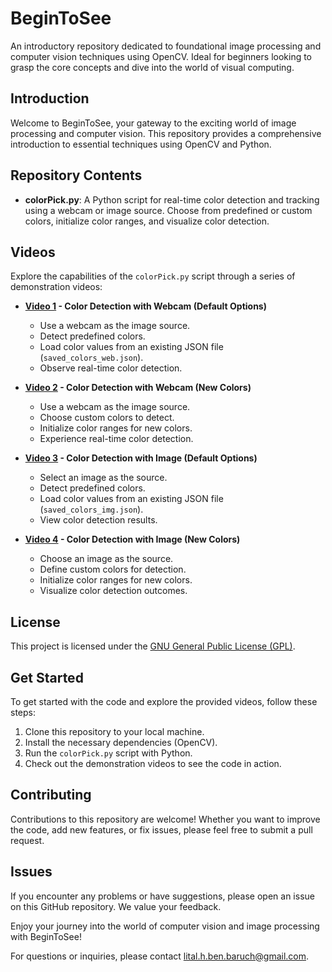 # BeginToSee
An introductory repository dedicated to foundational image processing and computer vision techniques using OpenCV. Ideal for beginners looking to grasp the core concepts and dive into the world of visual computing.

## Introduction
Welcome to BeginToSee, your gateway to the exciting world of image processing and computer vision. This repository provides a comprehensive introduction to essential techniques using OpenCV and Python.

## Repository Contents
- **colorPick.py**: A Python script for real-time color detection and tracking using a webcam or image source. Choose from predefined or custom colors, initialize color ranges, and visualize color detection.

## Videos
Explore the capabilities of the `colorPick.py` script through a series of demonstration videos:

- **[Video 1](https://www.youtube.com/watch?v=nVIYtBjiknQ) - Color Detection with Webcam (Default Options)**
    - Use a webcam as the image source.
    - Detect predefined colors.
    - Load color values from an existing JSON file (`saved_colors_web.json`).
    - Observe real-time color detection.

- **[Video 2](https://www.youtube.com/watch?v=fknPJysUATI) - Color Detection with Webcam (New Colors)**
    - Use a webcam as the image source.
    - Choose custom colors to detect.
    - Initialize color ranges for new colors.
    - Experience real-time color detection.

- **[Video 3](https://youtu.be/v0LJaIhnoO0) - Color Detection with Image (Default Options)**
    - Select an image as the source.
    - Detect predefined colors.
    - Load color values from an existing JSON file (`saved_colors_img.json`).
    - View color detection results.

- **[Video 4](https://youtu.be/0PIJ31NGWLA) - Color Detection with Image (New Colors)**
    - Choose an image as the source.
    - Define custom colors for detection.
    - Initialize color ranges for new colors.
    - Visualize color detection outcomes.

## License
This project is licensed under the [GNU General Public License (GPL)](LICENSE).

## Get Started
To get started with the code and explore the provided videos, follow these steps:
1. Clone this repository to your local machine.
2. Install the necessary dependencies (OpenCV).
3. Run the `colorPick.py` script with Python.
4. Check out the demonstration videos to see the code in action.

## Contributing
Contributions to this repository are welcome! Whether you want to improve the code, add new features, or fix issues, please feel free to submit a pull request.

## Issues
If you encounter any problems or have suggestions, please open an issue on this GitHub repository. We value your feedback.

Enjoy your journey into the world of computer vision and image processing with BeginToSee!

For questions or inquiries, please contact [lital.h.ben.baruch@gmail.com](mailto:lital.h.ben.baruch@gmail.com).
